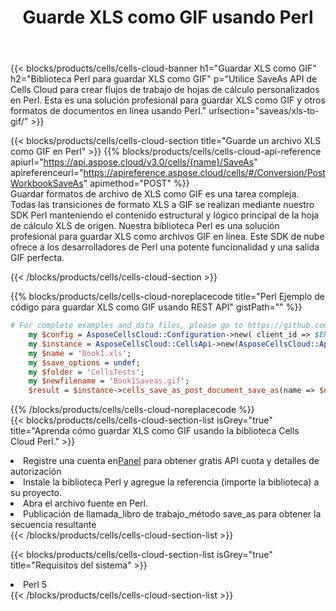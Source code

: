 ﻿---
title:  Guarde XLS como GIF usando Perl
description:  Utilizando Aspose.Cells Cloud SDK para Perl para guardar el archivo en formato XLS como archivo en formato GIF.
kwords: Excel, Save XLS as GIF, REST, Perl
howto: How to save XLS as GIF using Aspose.Cells Cloud Perl library.
---
{{< blocks/products/cells/cells-cloud-banner h1="Guardar XLS como GIF" h2="Biblioteca Perl para guardar XLS como GIF" p="Utilice SaveAs API de Cells Cloud para crear flujos de trabajo de hojas de cálculo personalizados en Perl. Esta es una solución profesional para guardar XLS como GIF y otros formatos de documentos en línea usando Perl." urlsection="saveas/xls-to-gif/" >}}

{{< blocks/products/cells/cells-cloud-section title="Guarde un archivo XLS como GIF en Perl" >}}
{{% blocks/products/cells/cells-cloud-api-reference apiurl="https://api.aspose.cloud/v3.0/cells/{name}/SaveAs" apireferenceurl="https://apireference.aspose.cloud/cells/#/Conversion/PostWorkbookSaveAs" apimethod="POST" %}}
<br/>
Guardar formatos de archivo de XLS como GIF es una tarea compleja. Todas las transiciones de formato XLS a GIF se realizan mediante nuestro SDK Perl manteniendo el contenido estructural y lógico principal de la hoja de cálculo XLS de origen. Nuestra biblioteca Perl es una solución profesional para guardar XLS como archivos GIF en línea. Este SDK de nube ofrece a los desarrolladores de Perl una potente funcionalidad y una salida GIF perfecta.

{{< /blocks/products/cells/cells-cloud-section >}}

{{% blocks/products/cells/cells-cloud-noreplacecode title="Perl Ejemplo de código para guardar XLS como GIF usando REST API" gistPath="" %}}
  
```perl
# For complete examples and data files, please go to https://github.com/aspose-cells-cloud/aspose-cells-cloud-perl/
    my $config = AsposeCellsCloud::Configuration->new( client_id => $ENV{'ProductClientId'}, client_secret => $ENV{'ProductClientSecret'});
    my $instance = AsposeCellsCloud::CellsApi->new(AsposeCellsCloud::ApiClient->new( $config));
    my $name = 'Book1.xls';
    my $save_options = undef;
    my $folder = 'CellsTests';
    my $newfilename = 'Book1Saveas.gif';
    $result = $instance->cells_save_as_post_document_save_as(name => $name,save_options => $save_options, newfilename => $newfilename, folder => $folder);
```
  
{{% /blocks/products/cells/cells-cloud-noreplacecode %}}
<br/>
{{< blocks/products/cells/cells-cloud-section-list isGrey="true" title="Aprenda cómo guardar XLS como GIF usando la biblioteca Cells Cloud Perl." >}}
<li> Registre una cuenta en<a href="https://dashboard.aspose.cloud/">Panel</a> para obtener gratis API cuota y detalles de autorización</li>
<li>Instale la biblioteca Perl y agregue la referencia (importe la biblioteca) a su proyecto.</li>
<li>Abra el archivo fuente en Perl.</li>
<li>Publicación de llamada_libro de trabajo_método save_as para obtener la secuencia resultante</li>
{{< /blocks/products/cells/cells-cloud-section-list >}}

{{< blocks/products/cells/cells-cloud-section-list isGrey="true" title="Requisitos del sistema" >}}
<li>Perl 5</li>
{{< /blocks/products/cells/cells-cloud-section-list >}}
